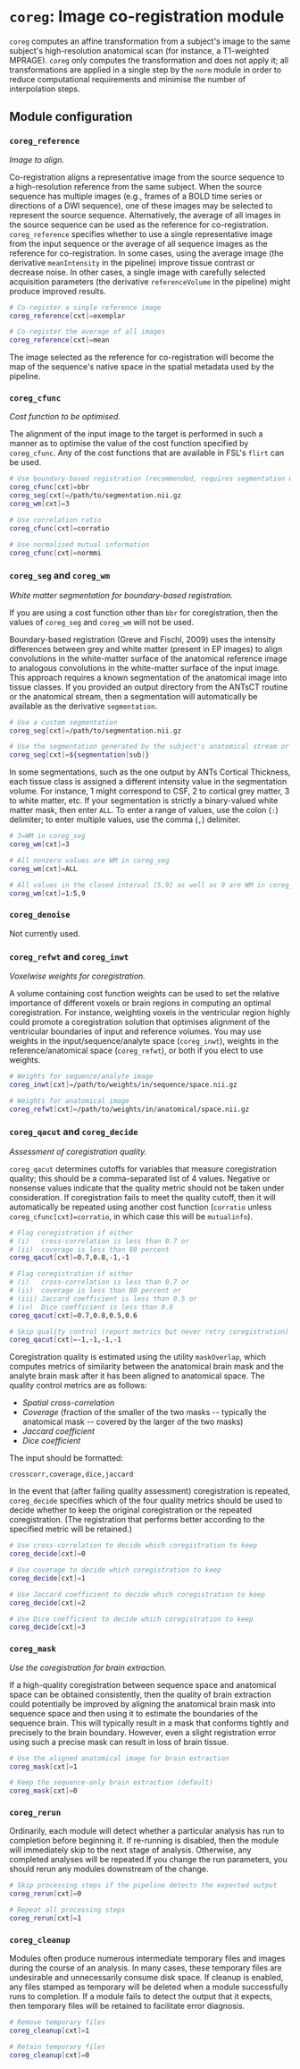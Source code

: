 # `coreg`: Image co-registration module

`coreg` computes an affine transformation from a subject's image to the same subject's high-resolution anatomical scan (for instance, a T1-weighted MPRAGE). `coreg` only computes the transformation and does not apply it; all transformations are applied in a single step by the `norm` module in order to reduce computational requirements and minimise the number of interpolation steps.

## Module configuration

### `coreg_reference`

_Image to align._

Co-registration aligns a representative image from the source sequence to a high-resolution reference from the same subject. When the source sequence has multiple images (e.g., frames of a BOLD time series or directions of a DWI sequence), one of these images may be selected to represent the source sequence. Alternatively, the average of all images in the source sequence can be used as the reference for co-registration. `coreg_reference` specifies whether to use a single representative image from the input sequence or the average of all sequence images as the reference for co-registration. In some cases, using the average image (the derivative `meanIntensity` in the pipeline) improve tissue contrast or decrease noise. In other cases, a single image with carefully selected acquisition parameters (the derivative `referenceVolume` in the pipeline) might produce improved results.

```bash
# Co-register a single reference image
coreg_reference[cxt]=exemplar

# Co-register the average of all images
coreg_reference[cxt]=mean
```

The image selected as the reference for co-registration will become the map of the sequence's native space in the spatial metadata used by the pipeline.

### `coreg_cfunc`

_Cost function to be optimised._

The alignment of the input image to the target is performed in such a manner as to optimise the value of the cost function specified by `coreg_cfunc`. Any of the cost functions that are available in FSL's `flirt` can be used.

```bash
# Use boundary-based registration (recommended, requires segmentation with white matter)
coreg_cfunc[cxt]=bbr
coreg_seg[cxt]=/path/to/segmentation.nii.gz
coreg_wm[cxt]=3

# Use correlation ratio
coreg_cfunc[cxt]=corratio

# Use normalised mutual information
coreg_cfunc[cxt]=normmi
```

### `coreg_seg` and `coreg_wm`

_White matter segmentation for boundary-based registration._

If you are using a cost function other than `bbr` for coregistration, then the values of `coreg_seg` and `coreg_wm` will not be used.

Boundary-based registration (Greve and Fischl, 2009) uses the intensity differences between grey and white matter (present in EP images) to align convolutions in the white-matter surface of the anatomical reference image to analogous convolutions in the white-matter surface of the input image. This approach requires a known segmentation of the anatomical image into tissue classes. If you provided an output directory from the ANTsCT routine or the anatomical stream, then a segmentation will automatically be available as the derivative `segmentation`.

```bash
# Use a custom segmentation
coreg_seg[cxt]=/path/to/segmentation.nii.gz

# Use the segmentation generated by the subject's anatomical stream or ANTsCT pipeline
coreg_seg[cxt]=${segmentation[sub]}
```

In some segmentations, such as the one output by ANTs Cortical Thickness, each tissue class is assigned a different intensity value in the segmentation volume. For instance, 1 might correspond to CSF, 2 to cortical grey matter, 3 to white matter, etc. If your segmentation is strictly a binary-valued white matter mask, then enter `ALL`. To enter a range of values, use the colon (`:`) delimiter; to enter multiple values, use the comma (`,`) delimiter.

```bash
# 3=WM in coreg_seg
coreg_wm[cxt]=3

# All nonzero values are WM in coreg_seg
coreg_wm[cxt]=ALL

# All values in the closed interval [5,9] as well as 9 are WM in coreg_seg
coreg_wm[cxt]=1:5,9
```

### `coreg_denoise`

Not currently used.

### `coreg_refwt` and `coreg_inwt`

_Voxelwise weights for coregistration._

A volume containing cost function weights can be used to set the relative importance of different voxels or brain regions in computing an optimal coregistration. For instance, weighting voxels in the ventricular region highly could promote a coregistration solution that optimises alignment of the ventricular boundaries of input and reference volumes. You may use weights in the input/sequence/analyte space (`coreg_inwt`), weights in the reference/anatomical space (`coreg_refwt`), or both if you elect to use weights.

```bash
# Weights for sequence/analyte image
coreg_inwt[cxt]=/path/to/weights/in/sequence/space.nii.gz

# Weights for anatomical image
coreg_refwt[cxt]=/path/to/weights/in/anatomical/space.nii.gz
```

### `coreg_qacut` and `coreg_decide`

_Assessment of coregistration quality._

`coreg_qacut` determines cutoffs for variables that measure coregistration quality; this should be a comma-separated list of 4 values. Negative or nonsense values indicate that the quality metric should not be taken under consideration. If coregistration fails to meet the quality cutoff, then it will automatically be repeated using another cost function (`corratio` unless `coreg_cfunc[cxt]=corratio`, in which case this will be `mutualinfo`).

```bash
# Flag coregistration if either
# (i)   cross-correlation is less than 0.7 or
# (ii)  coverage is less than 80 percent
coreg_qacut[cxt]=0.7,0.8,-1,-1

# Flag coregistration if either
# (i)   cross-correlation is less than 0.7 or
# (ii)  coverage is less than 80 percent or
# (iii) Jaccard coefficient is less than 0.5 or
# (iv)  Dice coefficient is less than 0.6
coreg_qacut[cxt]=0.7,0.8,0.5,0.6

# Skip quality control (report metrics but never retry coregistration)
coreg_qacut[cxt]=-1,-1,-1,-1
```

Coregistration quality is estimated using the utility `maskOverlap`, which computes metrics of similarity between the anatomical brain mask and the analyte brain mask after it has been aligned to anatomical space. The quality control metrics are as follows:
 * _Spatial cross-correlation_
 * _Coverage_ (fraction of the smaller of the two masks -- typically the anatomical mask -- covered by the larger of the two masks)
 * _Jaccard coefficient_
 * _Dice coefficient_

The input should be formatted:

`crosscorr,coverage,dice,jaccard`

In the event that (after failing quality assessment) coregistration is repeated, `coreg_decide` specifies which of the four quality metrics should be used to decide whether to keep the original coregistration or the repeated coregistration. (The registration that performs better according to the specified metric will be retained.)

```bash
# Use cross-correlation to decide which coregistration to keep
coreg_decide[cxt]=0

# Use coverage to decide which coregistration to keep
coreg_decide[cxt]=1

# Use Jaccard coefficient to decide which coregistration to keep
coreg_decide[cxt]=2

# Use Dice coefficient to decide which coregistration to keep
coreg_decide[cxt]=3
```

### `coreg_mask`

_Use the coregistration for brain extraction._

If a high-quality coregistration between sequence space and anatomical space can be obtained consistently, then the quality of brain extraction could potentially be improved by aligning the anatomical brain mask into sequence space and then using it to estimate the boundaries of the sequence brain. This will typically result in a mask that conforms tightly and precisely to the brain boundary. However, even a slight registration error using such a precise mask can result in loss of brain tissue.

```bash
# Use the aligned anatomical image for brain extraction
coreg_mask[cxt]=1

# Keep the sequence-only brain extraction (default)
coreg_mask[cxt]=0
```

### `coreg_rerun`

Ordinarily, each module will detect whether a particular analysis has run to completion before beginning it. If re-running is disabled, then the module will immediately skip to the next stage of analysis. Otherwise, any completed analyses will be repeated.If you change the run parameters, you should rerun any modules downstream of the change.

```bash
# Skip processing steps if the pipeline detects the expected output
coreg_rerun[cxt]=0

# Repeat all processing steps
coreg_rerun[cxt]=1
```

### `coreg_cleanup`

Modules often produce numerous intermediate temporary files and images during the course of an analysis. In many cases, these temporary files are undesirable and unnecessarily consume disk space. If cleanup is enabled, any files stamped as temporary will be deleted when a module successfully runs to completion. If a module fails to detect the output that it expects, then temporary files will be retained to facilitate error diagnosis.

```bash
# Remove temporary files
coreg_cleanup[cxt]=1

# Retain temporary files
coreg_cleanup[cxt]=0
